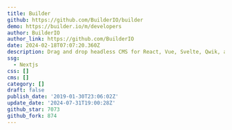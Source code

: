 ```yaml
---
title: Builder
github: https://github.com/BuilderIO/builder
demo: https://builder.io/m/developers
author: BuilderIO
author_link: https://github.com/BuilderIO
date: 2024-02-18T07:07:20.360Z
description: Drag and drop headless CMS for React, Vue, Svelte, Qwik, and more
ssg:
  - Nextjs
css: []
cms: []
category: []
draft: false
publish_date: '2019-01-30T23:06:02Z'
update_date: '2024-07-31T19:00:28Z'
github_star: 7073
github_fork: 874
---
```

